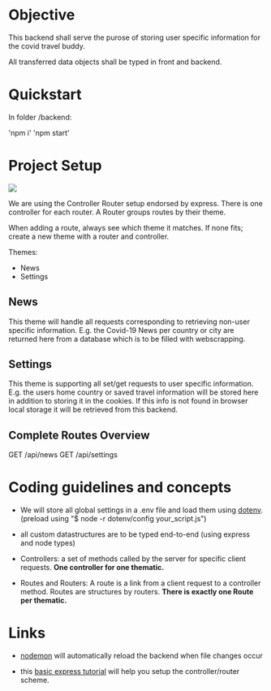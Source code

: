 # Objective

This backend shall serve the purose of storing user specific information for the covid travel buddy.

All transferred data objects shall be typed in front and backend.

# Quickstart

In folder /backend:

'npm i'
'npm start'

# Project Setup

![](https://media.prod.mdn.mozit.cloud/attachments/2016/12/06/14456/6a97461a03a5329243b994347c47f12b/MVC%20Express.png)

We are using the Controller Router setup endorsed by express. There is one controller for each router. A Router groups routes by their theme.

When adding a route, always see which theme it matches. If none fits; create a new theme with a router and controller.

Themes:

- News
- Settings

## News

This theme will handle all requests corresponding to retrieving non-user specific information. E.g. the Covid-19 News per country or city are returned here from a database which is to be filled with webscrapping.

## Settings

This theme is supporting all set/get requests to user specific information. E.g. the users home country or saved travel information will be stored here in addition to storing it in the cookies. If this info is not found in browser local storage it will be retrieved from this backend.

## Complete Routes Overview

GET /api/news
GET /api/settings

# Coding guidelines and concepts

- We will store all global settings in a .env file and load them using [dotenv](https://www.npmjs.com/package/dotenv). (preload using "$ node -r dotenv/config your_script.js")

- all custom datastructures are to be typed end-to-end (using express and node types)

- Controllers: a set of methods called by the server for specific client requests. **One controller for one thematic.**

- Routes and Routers: A route is a link from a client request to a controller method. Routes are structures by routers. **There is exactly one Route per thematic.**

# Links

- [nodemon](https://www.npmjs.com/package/nodemon) will automatically reload the backend when file changes occur

- this [basic express tutorial](https://medium.com/javascript-in-plain-english/typescript-node-js-express-js-create-a-backend-application-f5110dbe5c19) will help you setup the controller/router scheme.
